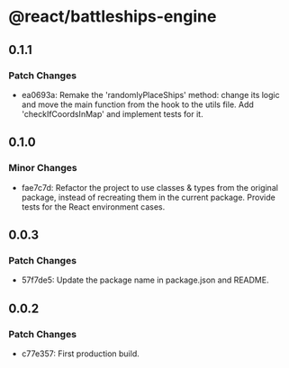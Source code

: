# @react/battleships-engine

## 0.1.1

### Patch Changes

-   ea0693a: Remake the 'randomlyPlaceShips' method: change its logic and move the main function from the hook to the utils file. Add 'checkIfCoordsInMap' and implement tests for it.

## 0.1.0

### Minor Changes

-   fae7c7d: Refactor the project to use classes & types from the original package, instead of recreating them in the current package. Provide tests for the React environment cases.

## 0.0.3

### Patch Changes

-   57f7de5: Update the package name in package.json and README.

## 0.0.2

### Patch Changes

-   c77e357: First production build.
